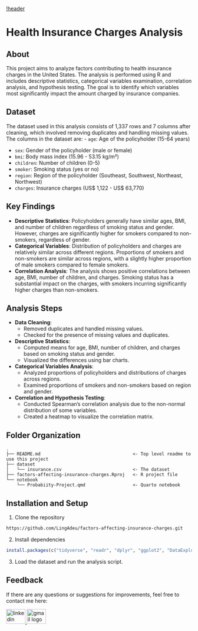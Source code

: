 [!header](header.png)
# Health Insurance Charges Analysis

## About
This project aims to analyze factors contributing to health insurance charges in the United States. The analysis is performed using R and includes descriptive statistics, categorical variables examination, correlation analysis, and hypothesis testing. The goal is to identify which variables most significantly impact the amount charged by insurance companies.

## Dataset
The dataset used in this analysis consists of 1,337 rows and 7 columns after cleaning, which involved removing duplicates and handling missing values. The columns in the dataset are:
- `age`: Age of the policyholder (15-64 years)
- `sex`: Gender of the policyholder (male or female)
- `bmi`: Body mass index (15.96 - 53.15 kg/m²)
- `children`: Number of children (0-5)
- `smoker`: Smoking status (yes or no)
- `region`: Region of the policyholder (Southeast, Southwest, Northeast, Northwest)
- `charges`: Insurance charges (US$ 1,122 - US$ 63,770)

## Key Findings
- **Descriptive Statistics**: Policyholders generally have similar ages, BMI, and number of children regardless of smoking status and gender. However, charges are significantly higher for smokers compared to non-smokers, regardless of gender.
- **Categorical Variables**: Distribution of policyholders and charges are relatively similar across different regions.
Proportions of smokers and non-smokers are similar across regions, with a slightly higher proportion of male smokers compared to female smokers.
- **Correlation Analysis**: The analysis shows positive correlations between age, BMI, number of children, and charges. Smoking status has a substantial impact on the charges, with smokers incurring significantly higher charges than non-smokers.

## Analysis Steps
- **Data Cleaning**:
    - Removed duplicates and handled missing values.
    - Checked for the presence of missing values and duplicates.
- **Descriptive Statistics**:
    - Computed means for age, BMI, number of children, and charges based on smoking status and gender.
    - Visualized the differences using bar charts.
- **Categorical Variables Analysis**:
    - Analyzed proportions of policyholders and distributions of charges across regions.
    - Examined proportions of smokers and non-smokers based on region and gender.
- **Correlation and Hypothesis Testing**:
    - Conducted Spearman’s correlation analysis due to the non-normal distribution of some variables.
    - Created a heatmap to visualize the correlation matrix.

## Folder Organization
    .
    ├── README.md                                   <- Top level readme to use this project
    ├── dataset
    │   └── insurance.csv                           <- The dataset
    ├── factors-affecting-insurance-charges.Rproj   <- R project file
    └── notebook
        └── Probabiity-Project.qmd                  <- Quarto notebook

## Installation and Setup
1. Clone the repository
```bash
https://github.com/LingAdeu/factors-affecting-insurance-charges.git
```
2. Install dependencies
```r
install.packages(c("tidyverse", "readr", "dplyr", "ggplot2", "DataExplorer", "gridExtra"))
```
3. Load the dataset and run the analysis script.

## Feedback
If there are any questions or suggestions for improvements, feel free to contact me here:

<a href="https://www.linkedin.com/in/adelia-januarto/" target="_blank">
    <img src="https://raw.githubusercontent.com/maurodesouza/profile-readme-generator/master/src/assets/icons/social/linkedin/default.svg" width="52" height="40" alt="linkedin logo"/>
  </a>
<a href="mailto:januartoadelia@gmail.com" target="_blank">
    <img src="https://raw.githubusercontent.com/maurodesouza/profile-readme-generator/master/src/assets/icons/social/gmail/default.svg"  width="52" height="40" alt="gmail logo"/>
  </a>
